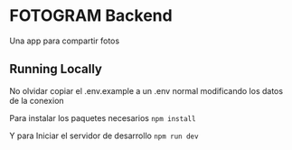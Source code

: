 # FOTOGRAM Backend

Una app para compartir fotos

## Running Locally

No olvidar copiar el .env.example a un .env normal modificando los datos de la conexion


Para instalar los paquetes necesarios <code>npm install</code>

Y para Iniciar el servidor de desarrollo <code>npm run dev</code>